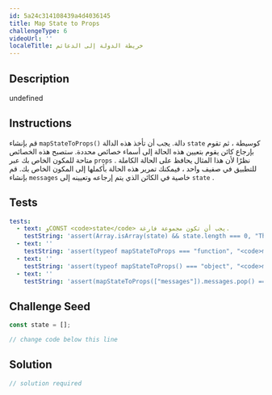 ```yaml
---
id: 5a24c314108439a4d4036145
title: Map State to Props
challengeType: 6
videoUrl: ''
localeTitle: خريطة الدولة إلى الدعائم
---
```


## Description
undefined

## Instructions
<section id="instructions"> قم بإنشاء <code>mapStateToProps()</code> دالة. يجب أن تأخذ هذه الدالة <code>state</code> كوسيطة ، ثم تقوم بإرجاع كائن يقوم بتعيين هذه الحالة إلى أسماء خصائص محددة. ستصبح هذه الخصائص متاحة للمكون الخاص بك عبر <code>props</code> . نظرًا لأن هذا المثال يحافظ على الحالة الكاملة للتطبيق في صفيف واحد ، فيمكنك تمرير هذه الحالة بأكملها إلى المكون الخاص بك. قم بإنشاء <code>messages</code> خاصية في الكائن الذي يتم إرجاعه وتعيينه إلى <code>state</code> . </section>

## Tests
<section id='tests'>

```yml
tests:
  - text: وCONST <code>state</code> يجب أن تكون مجموعة فارغة.
    testString: 'assert(Array.isArray(state) && state.length === 0, "The const <code>state</code> should be an empty array.");'
  - text: ''
    testString: 'assert(typeof mapStateToProps === "function", "<code>mapStateToProps</code> should be a function.");'
  - text: ''
    testString: 'assert(typeof mapStateToProps() === "object", "<code>mapStateToProps</code> should return an object.");'
  - text: ''
    testString: 'assert(mapStateToProps(["messages"]).messages.pop() === "messages", "Passing an array as state to <code>mapStateToProps</code> should return this array assigned to a key of <code>messages</code>.");'

```

</section>

## Challenge Seed
<section id='challengeSeed'>

<div id='jsx-seed'>

```jsx
const state = [];

// change code below this line

```

</div>



</section>

## Solution
<section id='solution'>

```js
// solution required
```
</section>
